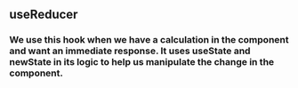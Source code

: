 ## useReducer

### We use this hook when we have a calculation in the component and want an immediate response. It uses useState and newState in its logic to help us manipulate the change in the component.
